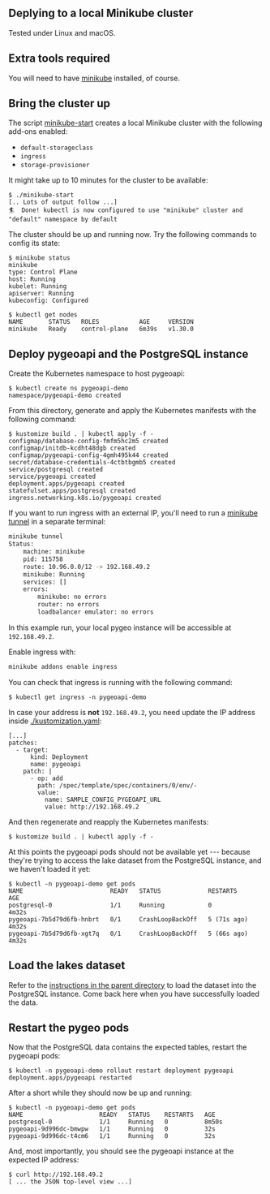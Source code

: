 ## Deplying to a local Minikube cluster

Tested under Linux and macOS.


## Extra tools required

You will need to have [minikube] installed, of course.


## Bring the cluster up

The script [minikube-start](./minikube-start) creates a local Minikube
cluster with the following add-ons enabled:

* `default-storageclass`
* `ingress`
* `storage-provisioner`

It might take up to 10 minutes for the cluster to be available:

    $ ./minikube-start
    [.. Lots of output follow ...]
    🏄  Done! kubectl is now configured to use "minikube" cluster and "default" namespace by default

The cluster should be up and running now. Try the following commands to
config its state:

    $ minikube status
    minikube
    type: Control Plane
    host: Running
    kubelet: Running
    apiserver: Running
    kubeconfig: Configured

    $ kubectl get nodes
    NAME       STATUS   ROLES           AGE     VERSION
    minikube   Ready    control-plane   6m39s   v1.30.0


## Deploy pygeoapi and the PostgreSQL instance

Create the Kubernetes namespace to host pygeoapi:

    $ kubectl create ns pygeoapi-demo
    namespace/pygeoapi-demo created

From this directory, generate and apply the Kubernetes manifests with the
following command:

    $ kustomize build . | kubectl apply -f -
    configmap/database-config-fmfm5hc2m5 created
    configmap/initdb-kcdht48dgb created
    configmap/pygeoapi-config-4gmh495k44 created
    secret/database-credentials-4ctbtbgmb5 created
    service/postgresql created
    service/pygeoapi created
    deployment.apps/pygeoapi created
    statefulset.apps/postgresql created
    ingress.networking.k8s.io/pygeoapi created

If you want to run ingress with an external IP, you'll need to run a [minikube tunnel][] in a
separate terminal:

```bash
minikube tunnel
Status:	
	machine: minikube
	pid: 115758
	route: 10.96.0.0/12 -> 192.168.49.2
	minikube: Running
	services: []
    errors: 
		minikube: no errors
		router: no errors
		loadbalancer emulator: no errors
```

In this example run, your local pygeo instance will be accessible
at `192.168.49.2`.

Enable ingress with:

```bash
minikube addons enable ingress
```

You can check that ingress is running with the following command:

    $ kubectl get ingress -n pygeoapi-demo

In case your address is **not** `192.168.49.2`, you need update the IP address inside
[./kustomization.yaml](./kustomization.yaml):

    [...]
    patches:
      - target:
          kind: Deployment
          name: pygeoapi
        patch: |
          - op: add
            path: /spec/template/spec/containers/0/env/-
            value:
              name: SAMPLE_CONFIG_PYGEOAPI_URL
              value: http://192.168.49.2

And then regenerate and reapply the Kubernetes manifests:

    $ kustomize build . | kubectl apply -f -

At this points the pygeoapi pods should not be available yet --- because
they're trying to access the lake dataset from the PostgreSQL instance,
and we haven't loaded it yet:

    $ kubectl -n pygeoapi-demo get pods
    NAME                        READY   STATUS             RESTARTS      AGE
    postgresql-0                1/1     Running            0             4m32s
    pygeoapi-7b5d79d6fb-hnbrt   0/1     CrashLoopBackOff   5 (71s ago)   4m32s
    pygeoapi-7b5d79d6fb-xgt7q   0/1     CrashLoopBackOff   5 (66s ago)   4m32s

## Load the lakes dataset

Refer to the [instructions in the parent directory](../README.md) to load
the dataset into the PostgreSQL instance. Come back here when you have
successfully loaded the data.


## Restart the pygeo pods

Now that the PostgreSQL data contains the expected tables, restart the
pygeoapi pods:

    $ kubectl -n pygeoapi-demo rollout restart deployment pygeoapi
    deployment.apps/pygeoapi restarted

After a short while they should now be up and running:

    $ kubectl -n pygeoapi-demo get pods
    NAME                     READY   STATUS    RESTARTS   AGE
    postgresql-0             1/1     Running   0          8m50s
    pygeoapi-9d996dc-bmwpw   1/1     Running   0          32s
    pygeoapi-9d996dc-t4cm6   1/1     Running   0          32s

And, most importantly, you should see the pygeoapi instance at the expected
IP address:

    $ curl http://192.168.49.2
    [ ... the JSON top-level view ...]


[minikube]: https://minikube.sigs.k8s.io/docs/
[minikube tunnel]: https://minikube.sigs.k8s.io/docs/handbook/accessing/
